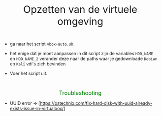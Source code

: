 <font size=6><center>  Opzetten van de virtuele omgeving</center></font>

  &nbsp;&nbsp;
  

  - ga naar het script `vbox-auto.sh`. &nbsp;
  
  - het enige dat je moet aanpassen in dit script zijn de variables `HDD_NAME` en `HDD_NAME_2` verander deze naar de paths waar je gedownloade `Debian` en `Kali` vdi's zich bevinden &nbsp;
  
- Voer het script uit.

 &nbsp; &nbsp; &nbsp;
 

<font size=4 color=green><center>  Troubleshooting</center></font>


- UUID error &rarr; [https://ostechnix.com/fix-hard-disk-with-uuid-already-exists-issue-in-virtualbox/]

